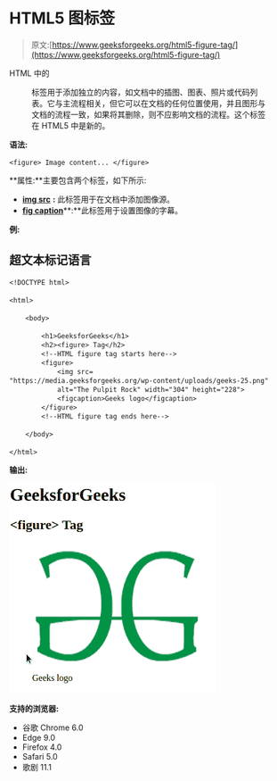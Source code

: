 # HTML5 图标签

> 原文:[https://www.geeksforgeeks.org/html5-figure-tag/](https://www.geeksforgeeks.org/html5-figure-tag/)

HTML 中的

<figure>标签用于添加独立的内容，如文档中的插图、图表、照片或代码列表。它与主流程相关，但它可以在文档的任何位置使用，并且图形与文档的流程一致，如果将其删除，则不应影响文档的流程。这个标签在 HTML5 中是新的。
</figure>

**语法:**

```
<figure> Image content... </figure>
```

**属性:**主要包含两个标签，如下所示:

*   [**img src**](https://www.geeksforgeeks.org/html-img-src-attribute/) **:** 此标签用于在文档中添加图像源。
*   [**fig caption**](https://www.geeksforgeeks.org/html5-figcaption-tag/)**:**此标签用于设置图像的字幕。

**例:**

## 超文本标记语言

```
<!DOCTYPE html>

<html>

    <body>

        <h1>GeeksforGeeks</h1>
        <h2><figure> Tag</h2>
        <!--HTML figure tag starts here-->
        <figure>
            <img src=
"https://media.geeksforgeeks.org/wp-content/uploads/geeks-25.png"
            alt="The Pulpit Rock" width="304" height="228">
            <figcaption>Geeks logo</figcaption>
        </figure>
        <!--HTML figure tag ends here-->

    </body>

</html>                   
```

**输出:**

![](img/930f1c5b2d63c9f78e9e4afd082f1885.png)

**支持的浏览器:**

*   谷歌 Chrome 6.0
*   Edge 9.0
*   Firefox 4.0
*   Safari 5.0
*   歌剧 11.1